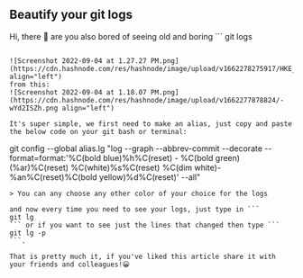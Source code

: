 ## Beautify your git logs

Hi, there 👋 are you also bored of seeing old and boring ```
git logs
```, in this article we will talk about how you can beautify your ugly git logs to look like this :

![Screenshot 2022-09-04 at 1.27.27 PM.png](https://cdn.hashnode.com/res/hashnode/image/upload/v1662278275917/HKE_S_HtH.png align="left")
from this:
![Screenshot 2022-09-04 at 1.18.07 PM.png](https://cdn.hashnode.com/res/hashnode/image/upload/v1662277878824/-wYd2ISZh.png align="left")

It's super simple, we first need to make an alias, just copy and paste the below code on your git bash or terminal:

```
git config --global alias.lg "log --graph --abbrev-commit --decorate --format=format:'%C(bold blue)%h%C(reset) - %C(bold green)(%ar)%C(reset) %C(white)%s%C(reset) %C(dim white)- %an%C(reset)%C(bold yellow)%d%C(reset)' --all"
```
> You can any choose any other color of your choice for the logs

and now every time you need to see your logs, just type in ```
git lg
``` or if you want to see just the lines that changed then type ```
git lg -p
```.

That is pretty much it, if you've liked this article share it with your friends and colleagues!😀